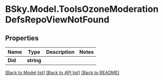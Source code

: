 # BSky.Model.ToolsOzoneModerationDefsRepoViewNotFound

## Properties

Name | Type | Description | Notes
------------ | ------------- | ------------- | -------------
**Did** | **string** |  | 

[[Back to Model list]](../README.md#documentation-for-models) [[Back to API list]](../README.md#documentation-for-api-endpoints) [[Back to README]](../README.md)

